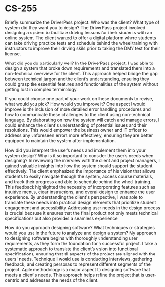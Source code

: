 # CS-255

Briefly summarize the DriverPass project. Who was the client? What type of system did they want you to design?
  The DriverPass project involved designing a system to facilitate driving lessons for their students with an online system. The client wanted to offer a digital platform where students can take driving practice tests and schedule behind the wheel training with instructors to improve their driving skils prior to taking the DMV test for their license. 
  
What did you do particularly well?
  In the DriverPass project, I was able to design a system that broke down requirements and translated them into a non-technical overview for the client. This approach helped bridge the gap between technical jargon and the client’s understanding, ensuring they could grasp the essential features and functionalities of the system without getting lost in complex terminology.

If you could choose one part of your work on these documents to revise, what would you pick? How would you improve it?
  One aspect I would improve is the inclusion of more detailed error handling procedures and how to communicate these challenges to the client using non-technical language. By elaborating on how the system will catch and manage errors, I could enhance the client's understanding of potential issues and their resolutions. This would empower the business owner and IT officer to address any unforeseen errors more effectively, ensuring they are better equipped to maintain the system after implementation. 

How did you interpret the user’s needs and implement them into your system design? Why is it so important to consider the user’s needs when designing?
  In reviewing the interview with the client and project managers, I gained valuable insights into how the system should support the student effectively. The client emphasized the importance of his vision that allows students to easily navigate through the system, access course materials, and track their progress and able to schedule behind the wheel training. This feedback highlighted the necessity of incorporating features such as intuitive menus, clear instructions, and overall design to enhance the user experience. By understanding the client's perspective, I was able to translate these needs into practical design elements that prioritize student engagement and accessibility. Addressing user needs in the design process is crucial because it ensures that the final product not only meets technical specifications but also provides a seamless experience

How do you approach designing software? What techniques or strategies would you use in the future to analyze and design a system?
  My approach to designing software begins with thoroughly understanding user requirements, as they form the foundation for a successful project. I take a systematic approach to translate the client’s vision into functional specifications, ensuring that all aspects of the project are aligned with the users' needs. Technique I would use is conducting interviews, gathering feedback, and creating personas to represent different segments of the project. Agile methodology is a major aspect to designing software that meets a client's needs. This approach helps refine the project that is user-centric and addresses the needs of the client. 
